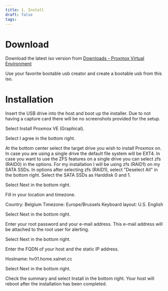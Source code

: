 ```yaml
---
title: 1. Install
draft: false
tags:
---
```

# Download

Download the latest iso version from [Downloads - Proxmox Virtual Environment](https://www.proxmox.com/en/downloads/proxmox-virtual-environment)

Use your favorite bootable usb creator and create a bootable usb from this iso.

# Installation

Insert the USB drive into the host and boot up the installer.
Due to not having a capture card there will be no screenshots provided for the setup.

Select Install Proxmox VE (Graphical).

Select I agree in the bottom right.

At the bottom center select the target drive you wish to install Proxmox on. In case you are using a single drive the default file system will be EXT4. In case you want to use the ZFS features on a single drive you can select zfs (RAID0) in the options. For my installation I will be using zfs (RAID1) on my SATA SSDs. In options after selecting zfs (RAID1), select "Deselect All" in the bottom right. Select the SATA SSDs as Harddisk 0 and 1.

Select Next in the bottom right.

Fill in your location and timezone.

Country: Belgium
Timezone: Europe/Brussels
Keyboard layout: U.S. English

Select Next in the bottom right.

Enter your root password and your e-mail address. This e-mail address will be attached to the root user for alerting.

Select Next in the bottom right.

Enter the FQDN of your host and the static IP address.

Hostname: hv01.home.xalnet.cc

Select Next in the bottom right.

Check the summary and select Install in the bottom right.
Your host will reboot after the installation has been completed.